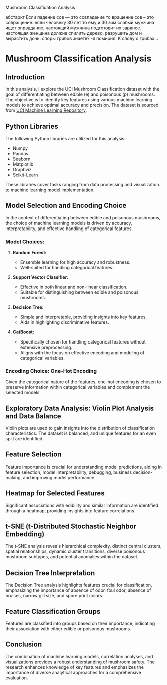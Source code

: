 Mushroom Classification Analysis

абстаркт
Если падение сов — это совпадение то вращение сов – это совращение. если человеку 30 лет то ему и 30 зим слабый мужчина ищет оправдание, настоящий мужчина подготовит их заранее. настоящая женщина должна спилить дерево, разрушить дом и вырастить дочь. споры грибов знаете? 
-я помирил. К слову о грибах...

# Mushroom Classification Analysis

## Introduction

In this analysis, I explore the UCI Mushroom Classification dataset with the goal of differentiating between edible (e) and poisonous (p) mushrooms. The objective is to identify key features using various machine learning models to achieve optimal accuracy and precision. The dataset is sourced from [UCI Machine Learning Repository](https://archive.ics.uci.edu/dataset/73/mushroom).

## Python Libraries

The following Python libraries are utilized for this analysis:
- Numpy
- Pandas
- Seaborn
- Matplotlib
- Graphviz
- Scikit-Learn

These libraries cover tasks ranging from data processing and visualization to machine learning model implementation.

## Model Selection and Encoding Choice

In the context of differentiating between edible and poisonous mushrooms, the choice of machine learning models is driven by accuracy, interpretability, and effective handling of categorical features.

### Model Choices:

1. **Random Forest:**
   - Ensemble learning for high accuracy and robustness.
   - Well-suited for handling categorical features.

2. **Support Vector Classifier:**
   - Effective in both linear and non-linear classification.
   - Suitable for distinguishing between edible and poisonous mushrooms.

3. **Decision Tree:**
   - Simple and interpretable, providing insights into key features.
   - Aids in highlighting discriminative features.

4. **CatBoost:**
   - Specifically chosen for handling categorical features without extensive preprocessing.
   - Aligns with the focus on effective encoding and modeling of categorical variables.

### Encoding Choice: One-Hot Encoding

Given the categorical nature of the features, one-hot encoding is chosen to preserve information within categorical variables and complement the selected models.

## Exploratory Data Analysis: Violin Plot Analysis and Data Balance

Violin plots are used to gain insights into the distribution of classification characteristics. The dataset is balanced, and unique features for an even split are identified.

## Feature Selection

Feature importance is crucial for understanding model predictions, aiding in feature selection, model interpretability, debugging, business decision-making, and improving model performance.

## Heatmap for Selected Features

Significant associations with edibility and similar information are identified through a heatmap, providing insights into feature correlations.

## t-SNE (t-Distributed Stochastic Neighbor Embedding)

The t-SNE analysis reveals hierarchical complexity, distinct central clusters, spatial relationships, dynamic cluster transitions, diverse poisonous mushroom subtypes, and potential anomalies within the dataset.

## Decision Tree Interpretation

The Decision Tree analysis highlights features crucial for classification, emphasizing the importance of absence of odor, foul odor, absence of bruises, narrow gill size, and spore print colors.

## Feature Classification Groups

Features are classified into groups based on their importance, indicating their association with either edible or poisonous mushrooms.

## Conclusion

The combination of machine learning models, correlation analyses, and visualizations provides a robust understanding of mushroom safety. The research enhances knowledge of key features and emphasizes the importance of diverse analytical approaches for a comprehensive evaluation.
